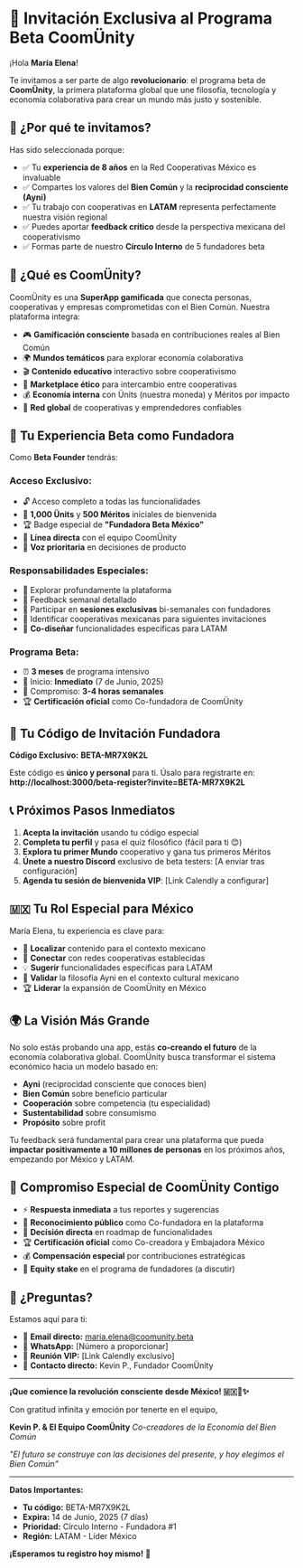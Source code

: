 # 🌱 Invitación Exclusiva al Programa Beta CoomÜnity

¡Hola **María Elena**!

Te invitamos a ser parte de algo **revolucionario**: el programa beta de **CoomÜnity**, la primera plataforma global que une filosofía, tecnología y economía colaborativa para crear un mundo más justo y sostenible.

## 🎯 ¿Por qué te invitamos?

Has sido seleccionada porque:
- ✅ Tu **experiencia de 8 años** en la Red Cooperativas México es invaluable
- ✅ Compartes los valores del **Bien Común** y la **reciprocidad consciente (Ayni)**
- ✅ Tu trabajo con cooperativas en **LATAM** representa perfectamente nuestra visión regional
- ✅ Puedes aportar **feedback crítico** desde la perspectiva mexicana del cooperativismo
- ✅ Formas parte de nuestro **Círculo Interno** de 5 fundadores beta

## 🌟 ¿Qué es CoomÜnity?

CoomÜnity es una **SuperApp gamificada** que conecta personas, cooperativas y empresas comprometidas con el Bien Común. Nuestra plataforma integra:

- 🎮 **Gamificación consciente** basada en contribuciones reales al Bien Común
- 🌍 **Mundos temáticos** para explorar economía colaborativa
- 🎬 **Contenido educativo** interactivo sobre cooperativismo
- 🤝 **Marketplace ético** para intercambio entre cooperativas
- 💰 **Economía interna** con Ünits (nuestra moneda) y Méritos por impacto
- 🌱 **Red global** de cooperativas y emprendedores confiables

## 🚀 Tu Experiencia Beta como Fundadora

Como **Beta Founder** tendrás:

### **Acceso Exclusivo:**
- 🔓 Acceso completo a todas las funcionalidades
- 🎁 **1,000 Ünits** y **500 Méritos** iniciales de bienvenida
- 🏆 Badge especial de **"Fundadora Beta México"**
- 📱 **Línea directa** con el equipo CoomÜnity
- 🌟 **Voz prioritaria** en decisiones de producto

### **Responsabilidades Especiales:**
- 🧪 Explorar profundamente la plataforma
- 💬 Feedback semanal detallado
- 🤝 Participar en **sesiones exclusivas** bi-semanales con fundadores
- 🌱 Identificar cooperativas mexicanas para siguientes invitaciones
- 🎯 **Co-diseñar** funcionalidades específicas para LATAM

### **Programa Beta:**
- ⏰ **3 meses** de programa intensivo
- 📅 Inicio: **Inmediato** (7 de Junio, 2025)
- 🎯 Compromiso: **3-4 horas semanales**
- 🏆 **Certificación oficial** como Co-fundadora de CoomÜnity

## 🔐 Tu Código de Invitación Fundadora

**Código Exclusivo:** **BETA-MR7X9K2L**

Este código es **único y personal** para ti. Úsalo para registrarte en:
**http://localhost:3000/beta-register?invite=BETA-MR7X9K2L**

## 📞 Próximos Pasos Inmediatos

1. **Acepta la invitación** usando tu código especial
2. **Completa tu perfil** y pasa el quiz filosófico (fácil para ti 😊)
3. **Explora tu primer Mundo** cooperativo y gana tus primeros Méritos
4. **Únete a nuestro Discord** exclusivo de beta testers: [A enviar tras configuración]
5. **Agenda tu sesión de bienvenida VIP**: [Link Calendly a configurar]

## 🇲🇽 Tu Rol Especial para México

María Elena, tu experiencia es clave para:

- 🌮 **Localizar** contenido para el contexto mexicano
- 🤝 **Conectar** con redes cooperativas establecidas
- 💡 **Sugerir** funcionalidades específicas para LATAM
- 🌱 **Validar** la filosofía Ayni en el contexto cultural mexicano
- 🏆 **Liderar** la expansión de CoomÜnity en México

## 🌍 La Visión Más Grande

No solo estás probando una app, estás **co-creando el futuro** de la economía colaborativa global. CoomÜnity busca transformar el sistema económico hacia un modelo basado en:

- **Ayni** (reciprocidad consciente que conoces bien)
- **Bien Común** sobre beneficio particular
- **Cooperación** sobre competencia (tu especialidad)
- **Sustentabilidad** sobre consumismo
- **Propósito** sobre profit

Tu feedback será fundamental para crear una plataforma que pueda **impactar positivamente a 10 millones de personas** en los próximos años, empezando por México y LATAM.

## 💝 Compromiso Especial de CoomÜnity Contigo

- ⚡ **Respuesta inmediata** a tus reportes y sugerencias
- 🎁 **Reconocimiento público** como Co-fundadora en la plataforma
- 🌱 **Decisión directa** en roadmap de funcionalidades
- 🏆 **Certificación oficial** como Co-creadora y Embajadora México
- 💰 **Compensación especial** por contribuciones estratégicas
- 🌟 **Equity stake** en el programa de fundadores (a discutir)

## 🤔 ¿Preguntas?

Estamos aquí para ti:
- 📧 **Email directo:** maria.elena@coomunity.beta
- 💬 **WhatsApp:** [Número a proporcionar]
- 📅 **Reunión VIP:** [Link Calendly exclusivo]
- 🎯 **Contacto directo:** Kevin P., Fundador CoomÜnity

---

**¡Que comience la revolución consciente desde México! 🇲🇽🌱✨**

Con gratitud infinita y emoción por tenerte en el equipo,

**Kevin P. & El Equipo CoomÜnity**
*Co-creadores de la Economía del Bien Común*

*"El futuro se construye con las decisiones del presente, y hoy elegimos el Bien Común"*

---

**Datos Importantes:**
- **Tu código:** BETA-MR7X9K2L
- **Expira:** 14 de Junio, 2025 (7 días)
- **Prioridad:** Círculo Interno - Fundadora #1
- **Región:** LATAM - Líder México

**¡Esperamos tu registro hoy mismo!** 🚀 

